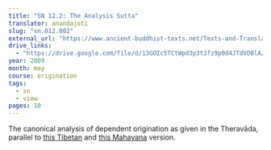 ```yaml
---
title: "SN 12.2: The Analysis Sutta"
translator: anandajoti
slug: "sn.012.002"
external_url: "https://www.ancient-buddhist-texts.net/Texts-and-Translations/Short-Pieces/Paticcasamuppadavibhangasuttam.htm"
drive_links:
  - "https://drive.google.com/file/d/13GOIc5TCtWpd3p3tJfz9p0d4JTdVO8lA/view?usp=drivesdk"
year: 2009
month: may
course: origination
tags:
  - sn
  - view
pages: 10
---
```


The canonical analysis of dependent origination as given in the Theravāda, parallel to [this Tibetan](/content/canon/toh211) and [this Mahayana](/content/canon/sf238) version.
